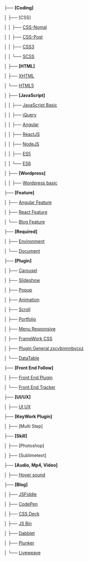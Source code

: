 
├── **[Coding]**

│   ├── [CSS]

│   │   ├── [CSS-Nomal](https://github.com/daodc/Front-End-Develop-Technicals/blob/master/CSS-post.md)

│   │   ├── [CSS-Post](https://github.com/daodc/Front-End-Develop-Technicals/blob/master/CSS-post)

│   │   ├── [CSS3](https://github.com/daodc/Front-End-Develop-Technicals/blob/master/css3)

│   │   └── [SCSS](https://github.com/daodc/Front-End-Develop-Technicals/blob/master/scss)

│   ├── **[HTML]**

│   ├── [XHTML](xhtml)

│   └── [HTML5](html5)

│   ├── **[JavaScript]**

│   │   ├── [JavaScript Basic](https://github.com/daodc/Front-End-Develop-Technicals/blob/master/JavaScript-genneral.md)

│   │   ├── [jQuery](https://github.com/daodc/Front-End-Develop-Technicals/blob/master/jQuery.md)

│   │   ├── [Angular](https://github.com/daodc/Front-End-Develop-Technicals/blob/master/Angular.md)

│   │   ├── [ReactJS](https://github.com/daodc/Front-End-Develop-Technicals/blob/master/React.md)

│   │   ├── [NodeJS](https://github.com/daodc/Front-End-Develop-Technicals/blob/master/NodeJS.md)

│   │   ├── [ES5](https://github.com/daodc/Front-End-Develop-Technicals/blob/master/ES5.md)

│   │   └── [ES6](https://github.com/daodc/Front-End-Develop-Technicals/blob/master/ES6.md)

│   ├── **[Wordpress]**

│   │   ├── [Wordpress basic](https://github.com/daodc/Front-End-Develop-Technicals/blob/master/Wordpress-basic.md)

├── **[Feature]**

│   ├── [Angular Feature](https://github.com/daodc/Front-End-Develop-Technicals/blob/master/Angular-feature.md)

│   ├── [React Feature](https://github.com/daodc/Front-End-Develop-Technicals/blob/master/React-feature.md)

│   └── [Blog Feature](https://github.com/daodc/Front-End-Develop-Technicals/blob/master/coding.md)

├── **[Required]**

│   ├── [Environment](https://github.com/daodc/Front-End-Develop-Technicals/blob/master/Environment.md)

│   └── [Document](https://github.com/daodc/Front-End-Develop-Technicals/blob/master/Document.md)

├── **[Plugin]**

│   ├── [Carousel](https://github.com/daodc/Front-End-Develop-Technicals/blob/master/Carousel.md)

│   ├── [Slideshow](https://github.com/daodc/Front-End-Develop-Technicals/blob/master/Slideshow.md)

│   ├── [Popup](https://github.com/daodc/Front-End-Develop-Technicals/blob/master/Popup.md)

│   ├── [Animation](https://github.com/daodc/Front-End-Develop-Technicals/blob/master/Animation.md)

│   ├── [Scroll](https://github.com/daodc/Front-End-Develop-Technicals/blob/master/Scroll.md)

│   ├── [Portfolio](https://github.com/daodc/Front-End-Develop-Technicals/blob/master/portfolio.md)

│   ├── [Menu Responsive](https://github.com/daodc/Front-End-Develop-Technicals/blob/master/Menu-Responsive.md)

│   ├── [FrameWork CSS](https://github.com/daodc/Front-End-Develop-Technicals/blob/master/FrameWork-CSS.md)

│   ├── [Plugin General zxcvbnmnbvcxz](https://zxcvbnmnbvcxz.com/)

│   └── [DataTable](https://github.com/daodc/Front-End-Develop-Technicals/blob/master/DataTable.md)


├── **[Front End Follow]**

│   ├── [Front End Plugin](https://github.com/daodc/Front-End-Develop-Technicals/blob/master/front-end-plugin.md)

│   └── [Front End Tracker](https://github.com/daodc/Front-End-Develop-Technicals/blob/master/front-end-tracker.md)

├── **[UI/UX]**

│   ├── [UI UX](https://github.com/daodc/Front-End-Develop-Technicals/blob/master/ui-ux.md)

├── **[KeyWork Plugin]**

│   ├── [Multi Step]

├── **[Skill]**

│   ├── [Photoshop]

│   ├── [Sublimetext]


├── **[Audio, Mp4, Video]**

│   ├── [Hover sound](http://rm-labo.com/labo/easyaudioeffects/)

├── **[Blog]**

│   ├── [JSFiddle](https://jsfiddle.net/)

│   ├── [CodePen](https://codepen.io/)

│   ├── [CSS Deck](http://cssdeck.com/)

│   ├── [JS Bin](http://jsbin.com/?html,output)

│   ├── [Dabblet](http://dabblet.com/)

│   ├── [Plunker](http://plnkr.co/)

│   └── [Liveweave](http://liveweave.com/)

